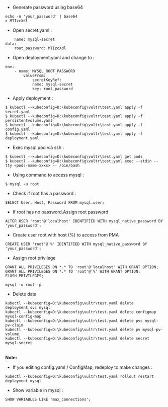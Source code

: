- Generate password using base64

```
echo -n 'your_password' | base64
> MTIzcXdl
```

- Open secret.yaml :

```
	name: mysql-secret
data:
	root_password: MTIzcXdl
```

- Open deployment.yaml and change to :

```
env:
	- name: MYSQL_ROOT_PASSWORD
		valueFrom:
			secretKeyRef:
			name: mysql-secret
			key: root_password
```

- Apply deployment :

```
$ kubectl --kubeconfig=D:\kubeconfig\vultr\test.yaml apply -f secret.yaml
$ kubectl --kubeconfig=D:\kubeconfig\vultr\test.yaml apply -f persistentvolume.yaml
$ kubectl --kubeconfig=D:\kubeconfig\vultr\test.yaml apply -f config.yaml
$ kubectl --kubeconfig=D:\kubeconfig\vultr\test.yaml apply -f deployment.yaml
```

- Exec mysql pod via ssh :

```
$ kubectl --kubeconfig=D:\kubeconfig\vultr\test.yaml get pods
$ kubectl --kubeconfig=D:\kubeconfig\vultr\test.yaml exec --stdin --tty <pods-name-xxxx> -- /bin/bash
```

- Using command to access mysql :

```
$ mysql -u root
```

- Check if root has a password :

```
SELECT User, Host, Password FROM mysql.user;
```

- If root has no password.Assign root password

```
ALTER USER 'root'@'localhost' IDENTIFIED WITH mysql_native_password BY 'your_password';
```

- Create user root with host (%) to access from PMA

```
CREATE USER 'root'@'%' IDENTIFIED WITH mysql_native_password BY 'your_password';
```

- Assign root privilege

```
GRANT ALL PRIVILEGES ON *.* TO 'root'@'localhost' WITH GRANT OPTION;
GRANT ALL PRIVILEGES ON *.* TO 'root'@'%' WITH GRANT OPTION;
FLUSH PRIVILEGES;
```

```
mysql -u root -p
```

- Delete data

```
kubectl --kubeconfig=D:\kubeconfig\vultr\test.yaml delete deployment,svc mysql
kubectl --kubeconfig=D:\kubeconfig\vultr\test.yaml delete configmap mysql-config-map
kubectl --kubeconfig=D:\kubeconfig\vultr\test.yaml delete pvc mysql-pv-claim
kubectl --kubeconfig=D:\kubeconfig\vultr\test.yaml delete pv mysql-pv-volume
kubectl --kubeconfig=D:\kubeconfig\vultr\test.yaml delete secret mysql-secret
```

<br>
<b>Note:</b>

- If you editing config.yaml / ConfigMap, redeploy to make changes :

```
kubectl --kubeconfig=D:\kubeconfig\vultr\test.yaml rollout restart deployment mysql
```

- Show variable in mysql :

```
SHOW VARIABLES LIKE 'max_connections';
```
